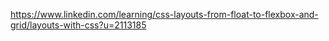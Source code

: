 https://www.linkedin.com/learning/css-layouts-from-float-to-flexbox-and-grid/layouts-with-css?u=2113185

